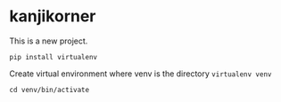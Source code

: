 kanjikorner
===========
This is a new project.

```pip install virtualenv```

Create virtual environment where venv is the directory
```virtualenv venv ```

```cd venv/bin/activate ```


